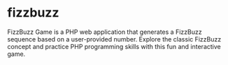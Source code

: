 # fizzbuzz
FizzBuzz Game is a PHP web application that generates a FizzBuzz sequence based on a user-provided number. Explore the classic FizzBuzz concept and practice PHP programming skills with this fun and interactive game.
